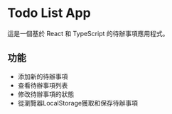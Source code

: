 # Todo List App

這是一個基於 React 和 TypeScript 的待辦事項應用程式。

## 功能

- 添加新的待辦事項
- 查看待辦事項列表
- 修改待辦事項的狀態
- 從瀏覽器LocalStorage獲取和保存待辦事項
